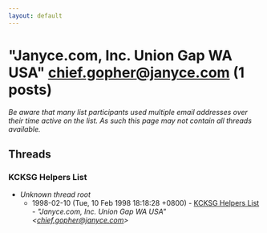 ```yaml
---
layout: default
---
```


# "Janyce.com, Inc. Union Gap WA  USA" <chief.gopher@janyce.com> (1 posts)

_Be aware that many list participants used multiple email addresses over their time active on the list. As such this page may not contain all threads available._

## Threads

### KCKSG Helpers List
+ _Unknown thread root_
  + 1998-02-10 (Tue, 10 Feb 1998 18:18:28 +0800) - [KCKSG Helpers List](/archive/1998/02/a1f40b582e455dfe2f4287f6daed920afd4dccd267d6a07d96aa1469ad0fcc67) - _"Janyce.com, Inc. Union Gap WA  USA" \<chief.gopher@janyce.com\>_

